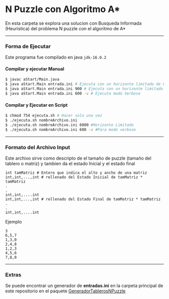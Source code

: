 # N Puzzle con Algoritmo A*

En esta carpeta se explora una solucion con Busqueda Informada (Heuristica) del problema N puzzle con el algoritmo de A*

---

### Forma de Ejecutar

Este programa fue compilado en java `jdk-16.0.2`

#### Compilar y ejecutar Manual

```bash
$ javac aStart/Main.java
$ java aStart.Main entrada.ini # Ejecuta con un horizonte limitado de 6000
$ java aStart.Main entrada.ini 900 # Ejecuta con un horizonte limitado de 900
$ java aStart.Main entrada.ini 600 -v # Ejecuta modo Verbose
```

#### Compilar y Ejecutar en Script

```bash
$ chmod 754 ejecuta.sh # Hacer solo una vez
$ ./ejecuta.sh nombreArchivo.ini 
$ ./ejecuta.sh nombreArchivo.ini 6000 #Horizonte Limitado
$ ./ejecuta.sh nombreArchivo.ini 600 -v #Para modo verbose
```

---

### Formato del Archivo Input

Este archivo sirve como descripto de el tamaño de puzzle (tamaño del tablero o matriz) y tambien da el estado Inicial y el estado final

```
int tamMatriz # Entero que indica el alto y ancho de una matriz
int,int,...,int # rellenado del Estado Inicial de tamMatriz * tamMatriz
.
.
int,int,....int
int,int,...,int # rellenado del Estado Final de tamMatriz * tamMatriz
.
.
int,int,....int

```

Ejemplo

```
3
6,5,7
1,3,0
2,4,8
1,2,3
4,5,6
7,8,0

```


---

### Extras

Se puede encontrar un generador de **entradas.ini** en la carpeta principal de este repositorio en el paquete [GeneradorTablerosNPuzzle](https://github.com/Fatake/IAOlmos/tree/master/GeneradorTablerosNPuzzlehttps://)
